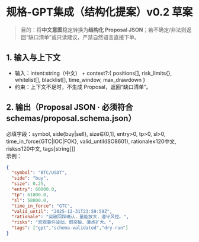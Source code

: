# 规格-GPT集成（结构化提案）v0.2 草案

> 目的：将**中文意图**稳定转换为**结构化 Proposal JSON**；若不确定/非法则返回“缺口清单”或只读建议，严禁自然语言直接下单。

## 1. 输入与上下文
- 输入：intent:string（中文） + context?:{ positions[], risk_limits{}, whitelist[], blacklist[], time_window, max_drawdown }
- 约束：上下文不足时，不生成 Proposal，返回“缺口清单”。

## 2. 输出（Proposal JSON · 必须符合 schemas/proposal.schema.json）
必填字段：symbol, side{buy|sell}, size∈(0,1], entry>0, tp>0, sl>0, time_in_force{GTC|IOC|FOK}, valid_until(ISO8601), rationale≤120中文, risks≤120中文, tags[string[]]  
示例：
```json
{
  "symbol": "BTC/USDT",
  "side": "buy",
  "size": 0.25,
  "entry": 60000.0,
  "tp": 61800.0,
  "sl": 58800.0,
  "time_in_force": "GTC",
  "valid_until": "2025-12-31T23:59:59Z",
  "rationale": "突破回踩确认，量能放大，遵守风控。",
  "risks": "宏观事件波动、假突破、滑点扩大。",
  "tags": ["gpt","schema-validated","dry-run"]
}
